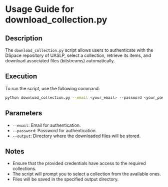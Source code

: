 # Usage Guide for download_collection.py

## Description
The `download_collection.py` script allows users to authenticate with the DSpace repository of UASLP, select a collection, retrieve its items, and download associated files (bitstreams) automatically.

## Execution
To run the script, use the following command:

```bash
python download_collection.py --email <your_email> --password <your_password> --output <output_directory>
```

## Parameters
- `--email`: Email for authentication.
- `--password`: Password for authentication.
- `--output`: Directory where the downloaded files will be stored.

## Notes
- Ensure that the provided credentials have access to the required collections.
- The script will prompt you to select a collection from the available ones.
- Files will be saved in the specified output directory.



